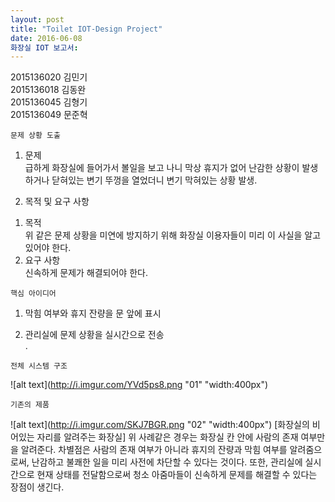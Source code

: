 ```yaml
---
layout: post
title: "Toilet IOT-Design Project"
date: 2016-06-08
화장실 IOT 보고서:
---
```

2015136020 김민기<br />2015136018 김동완<br />2015136045 김형기<br />2015136049 문준혁<br />

 ```문제 상황 도출```

1. 문제<br />
급하게 화장실에 들어가서 볼일을 보고 나니 막상 휴지가 없어 난감한 상황이 발생하거나
닫혀있는 변기 뚜껑을 열었더니 변기 막혀있는 상황 발생.

2. 목적 및 요구 사항<br />
1) 목적<br />
위 같은 문제 상황을 미연에 방지하기 위해 화장실 이용자들이 미리 이 사실을 알고 있어야 한다.<br />
2) 요구 사항<br />
신속하게 문제가 해결되어야 한다.<br />


```핵심 아이디어```

1. 막힘 여부와 휴지 잔량을 문 앞에 표시<br />

2. 관리실에 문제 상황을 실시간으로 전송<br />
.


```전체 시스템 구조```

![alt text](http://i.imgur.com/YVd5ps8.png "01" "width:400px")

```기존의 제품```

![alt text](http://i.imgur.com/SKJ7BGR.png "02" "width:400px")
[화장실의 비어있는 자리를 알려주는 화장실]
위 사례같은 경우는 화장실 칸 안에 사람의 존재 여부만을 알려준다. 차별점은 사람의 존재 여부가 아니라 휴지의 잔량과 막힘 여부를 알려줌으로써, 난감하고 불쾌한 일을 미리 사전에 차단할 수 있다는 것이다. 또한, 관리실에 실시간으로 현재 상태를 전달함으로써 청소 아줌마들이 신속하게 문제를 해결할 수 있다는 장점이 생긴다.
